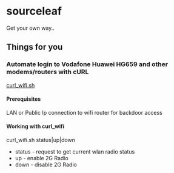 # sourceleaf
Get your own way..

## Things for you

### Automate login to Vodafone Huawei HG659 and other modems/routers with cURL
[curl_wifi.sh](https://github.com/sourceplant/sourceleaf/blob/master/curl_wifi.sh)

#### Prerequisites
LAN or Public Ip connection to wifi router for backdoor access

#### Working with curl_wifi
curl_wifi.sh status|up|down <username> <password>
  
* status  - request to get current wlan radio status
* up      - enable 2G Radio
* down    - disable 2G Radio

